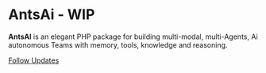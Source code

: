 # AntsAi - WIP

**AntsAI** is an elegant PHP package for building multi-modal, multi-Agents, Ai autonomous Teams with memory, tools, knowledge and reasoning.


[Follow Updates](https://mr-ragman.github.io/ants-ai/)
